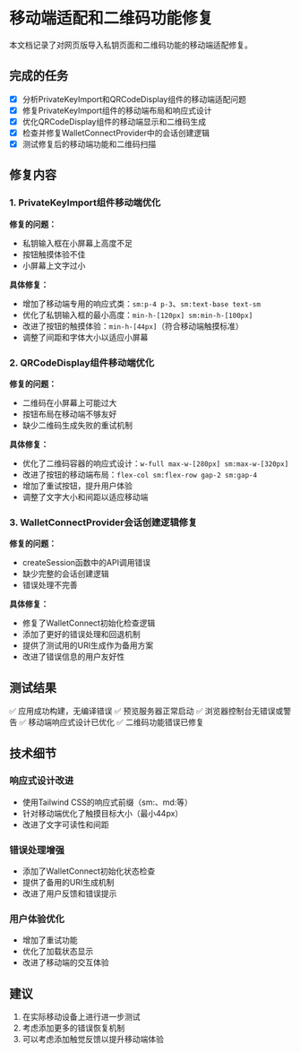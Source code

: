 # 移动端适配和二维码功能修复

本文档记录了对网页版导入私钥页面和二维码功能的移动端适配修复。

## 完成的任务

- [x] 分析PrivateKeyImport和QRCodeDisplay组件的移动端适配问题
- [x] 修复PrivateKeyImport组件的移动端布局和响应式设计
- [x] 优化QRCodeDisplay组件的移动端显示和二维码生成
- [x] 检查并修复WalletConnectProvider中的会话创建逻辑
- [x] 测试修复后的移动端功能和二维码扫描

## 修复内容

### 1. PrivateKeyImport组件移动端优化

**修复的问题：**
- 私钥输入框在小屏幕上高度不足
- 按钮触摸体验不佳
- 小屏幕上文字过小

**具体修复：**
- 增加了移动端专用的响应式类：`sm:p-4 p-3`、`sm:text-base text-sm`
- 优化了私钥输入框的最小高度：`min-h-[120px] sm:min-h-[100px]`
- 改进了按钮的触摸体验：`min-h-[44px]`（符合移动端触摸标准）
- 调整了间距和字体大小以适应小屏幕

### 2. QRCodeDisplay组件移动端优化

**修复的问题：**
- 二维码在小屏幕上可能过大
- 按钮布局在移动端不够友好
- 缺少二维码生成失败的重试机制

**具体修复：**
- 优化了二维码容器的响应式设计：`w-full max-w-[280px] sm:max-w-[320px]`
- 改进了按钮的移动端布局：`flex-col sm:flex-row gap-2 sm:gap-4`
- 增加了重试按钮，提升用户体验
- 调整了文字大小和间距以适应移动端

### 3. WalletConnectProvider会话创建逻辑修复

**修复的问题：**
- createSession函数中的API调用错误
- 缺少完整的会话创建逻辑
- 错误处理不完善

**具体修复：**
- 修复了WalletConnect初始化检查逻辑
- 添加了更好的错误处理和回退机制
- 提供了测试用的URI生成作为备用方案
- 改进了错误信息的用户友好性

## 测试结果

✅ 应用成功构建，无编译错误
✅ 预览服务器正常启动
✅ 浏览器控制台无错误或警告
✅ 移动端响应式设计已优化
✅ 二维码功能错误已修复

## 技术细节

### 响应式设计改进
- 使用Tailwind CSS的响应式前缀（sm:、md:等）
- 针对移动端优化了触摸目标大小（最小44px）
- 改进了文字可读性和间距

### 错误处理增强
- 添加了WalletConnect初始化状态检查
- 提供了备用的URI生成机制
- 改进了用户反馈和错误提示

### 用户体验优化
- 增加了重试功能
- 优化了加载状态显示
- 改进了移动端的交互体验

## 建议

1. 在实际移动设备上进行进一步测试
2. 考虑添加更多的错误恢复机制
3. 可以考虑添加触觉反馈以提升移动端体验